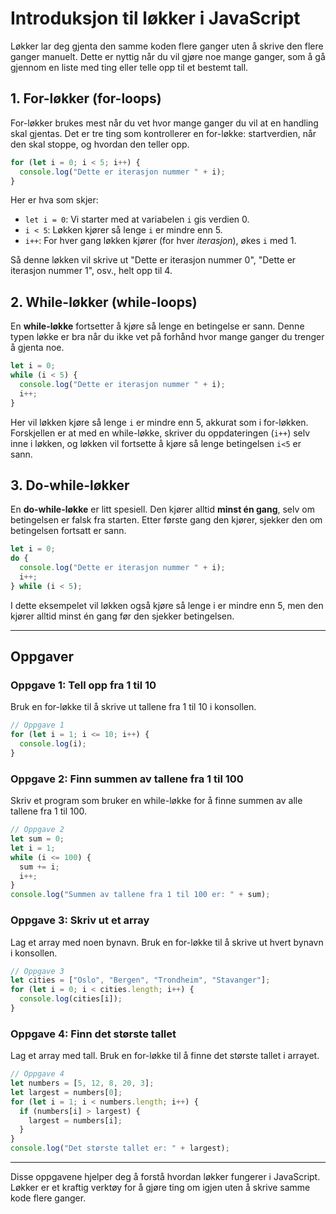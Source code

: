 
# Introduksjon til løkker i JavaScript

Løkker lar deg gjenta den samme koden flere ganger uten å skrive den flere ganger manuelt. Dette er nyttig når du vil gjøre noe mange ganger, som å gå gjennom en liste med ting eller telle opp til et bestemt tall.

## 1. For-løkker (for-loops)
For-løkker brukes mest når du vet hvor mange ganger du vil at en handling skal gjentas. Det er tre ting som kontrollerer en for-løkke: startverdien, når den skal stoppe, og hvordan den teller opp.

```javascript
for (let i = 0; i < 5; i++) {
  console.log("Dette er iterasjon nummer " + i);
}
```
Her er hva som skjer:
- `let i = 0`: Vi starter med at variabelen `i` gis verdien 0.
- `i < 5`: Løkken kjører så lenge `i` er mindre enn 5.
- `i++`: For hver gang løkken kjører (for hver *iterasjon*), økes `i` med 1. 

Så denne løkken vil skrive ut "Dette er iterasjon nummer 0", "Dette er iterasjon nummer 1", osv., helt opp til 4.

## 2. While-løkker (while-loops)
En **while-løkke** fortsetter å kjøre så lenge en betingelse er sann. Denne typen løkke er bra når du ikke vet på forhånd hvor mange ganger du trenger å gjenta noe.

```javascript
let i = 0;
while (i < 5) {
  console.log("Dette er iterasjon nummer " + i);
  i++;
}
```

Her vil løkken kjøre så lenge `i` er mindre enn 5, akkurat som i for-løkken. Forskjellen er at med en while-løkke, skriver du oppdateringen (`i++`) selv inne i løkken, og løkken vil fortsette å kjøre så lenge betingelsen `i<5` er sann.

## 3. Do-while-løkker
En **do-while-løkke** er litt spesiell. Den kjører alltid **minst én gang**, selv om betingelsen er falsk fra starten. Etter første gang den kjører, sjekker den om betingelsen fortsatt er sann.

```javascript
let i = 0;
do {
  console.log("Dette er iterasjon nummer " + i);
  i++;
} while (i < 5);
```

I dette eksempelet vil løkken også kjøre så lenge i er mindre enn 5, men den kjører alltid minst én gang før den sjekker betingelsen.

---

## Oppgaver

### Oppgave 1: Tell opp fra 1 til 10
Bruk en for-løkke til å skrive ut tallene fra 1 til 10 i konsollen.

```javascript
// Oppgave 1
for (let i = 1; i <= 10; i++) {
  console.log(i);
}
```

### Oppgave 2: Finn summen av tallene fra 1 til 100
Skriv et program som bruker en while-løkke for å finne summen av alle tallene fra 1 til 100.

```javascript
// Oppgave 2
let sum = 0;
let i = 1;
while (i <= 100) {
  sum += i;
  i++;
}
console.log("Summen av tallene fra 1 til 100 er: " + sum);
```

### Oppgave 3: Skriv ut et array
Lag et array med noen bynavn. Bruk en for-løkke til å skrive ut hvert bynavn i konsollen.

```javascript
// Oppgave 3
let cities = ["Oslo", "Bergen", "Trondheim", "Stavanger"];
for (let i = 0; i < cities.length; i++) {
  console.log(cities[i]);
}
```

### Oppgave 4: Finn det største tallet
Lag et array med tall. Bruk en for-løkke til å finne det største tallet i arrayet.

```javascript
// Oppgave 4
let numbers = [5, 12, 8, 20, 3];
let largest = numbers[0];
for (let i = 1; i < numbers.length; i++) {
  if (numbers[i] > largest) {
    largest = numbers[i];
  }
}
console.log("Det største tallet er: " + largest);
```

---

Disse oppgavene hjelper deg å forstå hvordan løkker fungerer i JavaScript. Løkker er et kraftig verktøy for å gjøre ting om igjen uten å skrive samme kode flere ganger.